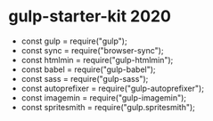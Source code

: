 # gulp-starter-kit 2020

- const gulp = require("gulp");
- const sync = require("browser-sync");
- const htmlmin = require("gulp-htmlmin");
- const babel = require("gulp-babel");
- const sass = require("gulp-sass");
- const autoprefixer = require("gulp-autoprefixer");
- const imagemin = require("gulp-imagemin");
- const spritesmith = require("gulp.spritesmith");
